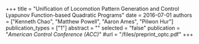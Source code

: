 +++
title = "Unification of Locomotion Pattern Generation and Control Lyapunov Function-based Quadratic Programs"
date = 2016-07-01
authors = ["Kenneth Chao", "Matthew Powell", "Aaron Ames", "Pilwon Hur"]
publication_types = ["1"]
abstract = ""
selected = "false"
publication = "*American Control Conference (ACC)*"
#url = "/files/preprint_optc.pdf"
+++

